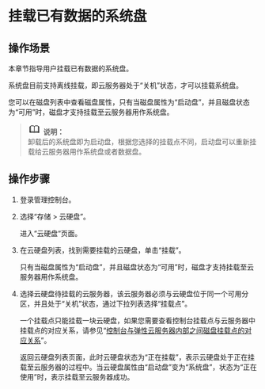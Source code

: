 # 挂载已有数据的系统盘<a name="ZH-CN_TOPIC_0161615569"></a>

## 操作场景<a name="section21771672164455"></a>

本章节指导用户挂载已有数据的系统盘。

系统盘目前支持离线挂载，即云服务器处于“关机”状态，才可以挂载系统盘。

您可以在磁盘列表中查看磁盘属性，只有当磁盘属性为“启动盘”，并且磁盘状态为“可用”时，磁盘才支持挂载至云服务器用作系统盘。

>![](public_sys-resources/icon-note.gif) **说明：**   
>卸载后的系统盘即为启动盘，根据您选择的挂载点不同，启动盘可以重新挂载给云服务器用作系统盘或者数据盘。  

## 操作步骤<a name="section106211941714"></a>

1.  登录管理控制台。
2.  选择“存储 \> 云硬盘”。

    进入“云硬盘“页面。

3.  在云硬盘列表，找到需要挂载的云硬盘，单击“挂载”。

    只有当磁盘属性为“启动盘”，并且磁盘状态为“可用”时，磁盘才支持挂载至云服务器用作系统盘。

4.  选择云硬盘待挂载的云服务器，该云服务器必须与云硬盘位于同一个可用分区，并且处于“关机”状态，通过下拉列表选择“挂载点”。

    一个挂载点只能挂载一块云硬盘，如果您需要查看控制台挂载点与云服务器中挂载点的对应关系，请参见“[控制台与弹性云服务器内部之间磁盘挂载点的对应关系](https://support.huaweicloud.com/ecs_faq/zh-cn_topic_0103285575.html)”。

    返回云硬盘列表页面，此时云硬盘状态为“正在挂载”，表示云硬盘处于正在挂载至云服务器的过程中。当云硬盘属性由“启动盘”变为“系统盘”，状态为“正在使用”时，表示挂载至云服务器成功。



